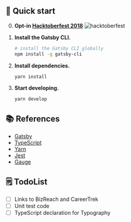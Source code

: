 ## 🚀 Quick start
0.  **Opt-in [Hacktoberfest 2018](https://hacktoberfest.digitalocean.com)**
   ![hacktoberfest](https://hacktoberfest.digitalocean.com/assets/logo-hacktoberfest-658b5aa2bd34e782d29c40bf6afbdff00f20fe1328efa6da17743878ba8db66f.png)

1.  **Install the Gatsby CLI.**

    ```sh
    # install the Gatsby CLI globally
    npm install -g gatsby-cli
    ```

2. **Install dependencies.**

    ```sh
    yarn install
    ```

3.  **Start developing.**

    ```sh
    yarn develop
    ```

## 📚 References
- [Gatsby](https://www.gatsbyjs.org/tutorial/)
- [TypeScript](https://www.typescriptlang.org/docs/home.html)
- [Yarn](https://yarnpkg.com/en/docs)
- [Jest](https://jestjs.io/docs/en/getting-started)
- [Gauge](https://docs.gauge.org/latest/index.html)

## 🗒 TodoList
- [ ] Links to BizReach and CareerTrek
- [ ] Unit test code
- [ ] TypeScript declaration for Typography